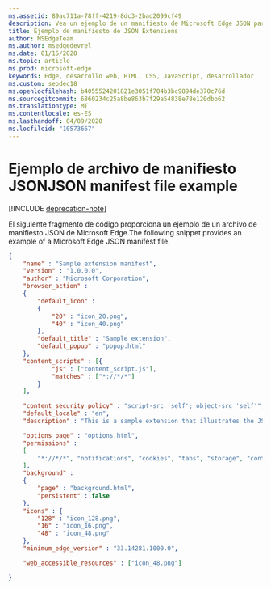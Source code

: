 ```yaml
---
ms.assetid: 89ac711a-78ff-4219-8dc3-2bad2099cf49
description: Vea un ejemplo de un manifiesto de Microsoft Edge JSON para ver posibles valores de campo.
title: Ejemplo de manifiesto de JSON Extensions
author: MSEdgeTeam
ms.author: msedgedevrel
ms.date: 01/15/2020
ms.topic: article
ms.prod: microsoft-edge
keywords: Edge, desarrollo web, HTML, CSS, JavaScript, desarrollador
ms.custom: seodec18
ms.openlocfilehash: b4055524201821e3051f704b3bc9894de370c76d
ms.sourcegitcommit: 6860234c25a8be863b7f29a54838e78e120dbb62
ms.translationtype: MT
ms.contentlocale: es-ES
ms.lasthandoff: 04/09/2020
ms.locfileid: "10573667"
---
```

# <span data-ttu-id="9c046-104">Ejemplo de archivo de manifiesto JSON</span><span class="sxs-lookup"><span data-stu-id="9c046-104">JSON manifest file example</span></span>  

[!INCLUDE [deprecation-note](../../includes/deprecation-note.md)]  

<span data-ttu-id="9c046-105">El siguiente fragmento de código proporciona un ejemplo de un archivo de manifiesto JSON de Microsoft Edge.</span><span class="sxs-lookup"><span data-stu-id="9c046-105">The following snippet provides an example of a Microsoft Edge JSON manifest file.</span></span>

```json
{
    "name" : "Sample extension manifest",
    "version" : "1.0.0.0",
    "author" : "Microsoft Corporation",
    "browser_action" : 
    {
        "default_icon" : 
        {
            "20" : "icon_20.png",
            "40" : "icon_40.png"
        },
        "default_title" : "Sample extension",
        "default_popup" : "popup.html"
    },
    "content_scripts" : [{
            "js" : ["content_script.js"],
            "matches" : ["*://*/*"]
        }
    ],

    "content_security_policy" : "script-src 'self'; object-src 'self'",
    "default_locale" : "en",
    "description" : "This is a sample extension that illustrates the JSON manifest schema",

    "options_page" : "options.html",
    "permissions" : 
    [
        "*://*/*", "notifications", "cookies", "tabs", "storage", "contextMenus", "background"
    ],
    "background" : 
    {
        "page" : "background.html",
        "persistent" : false
    },
    "icons" : {
        "128" : "icon_128.png",
        "16" : "icon_16.png",
        "48" : "icon_48.png"
    },
    "minimum_edge_version" : "33.14281.1000.0",

    "web_accessible_resources" : ["icon_48.png"]

} 
```



